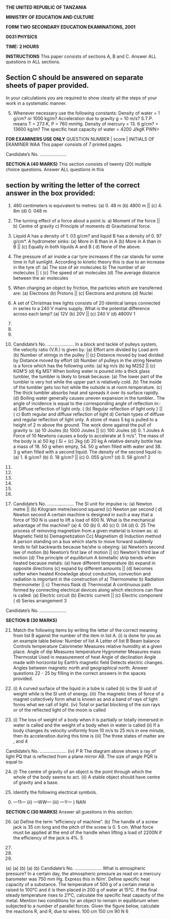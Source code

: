 **THE UNITED REPUBLIC OF TANZANIA**

**MINISTRY OF EDUCATION AND CULTURE**

**FORM TWO SECONDARY EDUCATION EKAMINATIONS, 2001**

**0031 PHYSICS**

**TIME: 2 HOURS**

**INSTRUCTIONS**
This paper consists of sections A, B and C.
Answer ALL questions in ALL sections.

## Section C should be answered on separate sheets of paper provided.
In your calculations you are required to show clearly all the steps of your work in a systematic manner.

5. Whenever necessary use the following constants:
Density of water = 1 g/cm? or 1000 kg/m?
Acceleration due to gravity g = 10 m/s?
S.T.P. means T = 273 K, P = 760 mmHg.
Density of mercury = 13. 6 g/cm? = 13600 kg/m?
The specific heat capacity of water = 4200 J/kgK
PWN>

**FOR EXAMINERS USE ONLY**
QUESTION NUMBER | score | INITIALS OF EKAMINER
WAA
This paper consists of 7 printed pages.

Candidate’s No. .....................

**SECTION A (40 MARKS)**
This section consists of twenty (20) multiple choice questions. Answer ALL questions in this

## section by writing the letter of the correct answer in the box provided:

1. 480 centimeters is equivalent to metres:
(a) 0. 48 m
(b) 4800 m ||
(c) 4. 8m
(d) 0. 048 m

2. The turning effect of a force about a point is:
a) Moment of the force ||
b) Centre of gravity c) Principle of moments d) Gravitational force.

3. Liquid A has a density of 1. 03 g/cm? and liquid B has a density of 0. 97 g/cm*. A
hydrometer sinks:
(a) More in B than in A
(b) More in A than in B ||
(c) Equally in both liquids A and B
(
d) None of the above.

4. The pressure of air inside a car tyre increases if the car stands for some time in full sunlight. According to kinetic theory this is due to an increase in the tyre of:
(a) The size of air molecules b) The number of air molecules ||
(
(c) The speed of air molecules
(d) The average distance between the air molecules

5. When charging an object by friction, the particles which are transferred are:
(a) Electrons
(b) Protons ||
(c) Electrons and protons
(d) Nuclei

6. A set of Christmas tree lights consists of 20 identical lamps connected in series to a
240 V mains supply. What is the potential difference across each lamp?
(a) 12V
(b) 20V ||
(c) 240 V
(d) 4800V
1

10.

11.

12.

13. Candidate’s No. .....................
In a block and tackle of pulleys system, the velocity ratio (V.R.) is given by:
(a) Effort arm divided by Load arm
(b) Number of strings in the pulley ||
(c) Distance moved by load divided by Distance moved by effort
(d) Number of pulleys in the string
Newton is a force which has the following units:
(a) kg m/s
(b) kg M2S2 ||
(c) KGM’S
(d) Kg MS?
When boiling water is poured into a thick glass tumbler, the tumbler is likely to break because:
(a) The lower part of the tumbler is very hot while the upper part is relatively cold.
(b) The inside of the tumbler gets too hot while the outside is at room temperature.
(c) The thick tumbler absorbs heat and spreads it over its surface rapidly.
(d) Boiling water generally causes uneven expansion in the tumbler..
The angle of incidence is equal to the corresponding angle of reflection in::
a) Diffuse reflection of light only.
(
(b) Regular reflection of light only
} [|
(
c) Both regular and diffuse reflection of light d) Certain types of diffuse and regular reflection of light only.
   A stone of mass 5 kg is pulled to a height of 2 m above the ground. The work done against the pull of gravity is:
(a) 10 Joules
(b) 1000 Joules ||
(c) 100 Joules
(d) 0. 1 Joules
   A Force of 10 Newtons causes a body to accelerate at 5 m/s”. The mass of the body is a) 50 kg
(
Si =
(c) 2kg
(d) 20 kg
   A relative density bottle has a mass of 18. 50 g when empty, 54. 50 g when filled with water and 38. 3 g when filled with a second liquid. The density of the second liquid is:
(a) 1. 8 g/cm?
(b) 0. 18 g/cm? ||
(c) 0. 055 g/cm?
(d) 0. 56 g/cm?
2

14.

15.

16.

17.

18.

19.

20. Candidate’s No. .....................
The SI unit for impulse is:
(a) Newton metre ||
(b) Kilogram metre/second squared
(c) Newton per second
(
d) Newton second
   A certain machine is designed in such a way that a force of 150 N is used to lift a load of
600 N. What is the mechanical advantage of the machine?
(a) 4. 00
(b) 0. 40
(c) 0. 04
(d) 0. 25
The process of removing magnetism from a given material is known as:
a) Magnetic field b) Demagnetization
Cc) Magnetism d) Induction method
   A person standing on a bus which starts to move forward suddenly tends to fall backwards because he/she is obeying:
(a) Newton’s second law of motion
(b) Newton’s first law of motion ||
(c) Newton's third law of motion
(d) The principle of equilibrium
   A bimetallic strip bends when heated because metals:
(a) have different temperature
(b) expand in opposite directions
(c) expand by different amounts ||
(d) becomes softer when heated
Knowledge about conduction, convection and radiation is important in the construction of a) Thermometer b) Radiation thermometer ||
c) Thermos flask d) Thermostat
   A continuous path formed by connecting electrical devices along which electrons can flow is called:
(a) Electric circuit
(b) Electric current ||
(c) Electric component
(
d) Series arrangement
3

Candidate’s No. .....................

**SECTION B (30 MARKS)**

21. Match the following items by writing the letter of the correct meaning from list B against the number of the item in list A. (i) is done for you as an example table below:
Number of list A
Letter of list B
Beam balance Controls temperature
Calorimeter Measures relative humidity at a given place.
Angle of dip Measures temperature
Hygrometer Measures mass
Thermostat Used in measurement of heat
Angle of declination Angle made with horizontal by Earth’s magnetic field
Detects electric changes.
Angles between magnetic north and geographical north.
Answer questions 22 - 25 by filling in the correct answers in the spaces provided.

22. (i) A curved surface of the liquid in a tube is called
(ii) is the SI unit of weight while is the SI unit of energy.
(iii) The magnetic lines of force of a magnet collectively form what is known as and a band of rays of light forms what we call of light.
(iv) Total or partial blocking of the sun rays or of the reflected light of the moon is called

23. (i) The loss of weight of a body when it is partially or totally immersed in water is called and the weight of a body when in water is called
(ii) If a body changes its velocity uniformly from 10 m/s to 25 m/s in one minute, then its acceleration during this time is
(iii) The three states of matter are ,
and
4

Candidate’s No. .....................
(iv)
P R
The diagram above shows a ray of light PQ that is reflected from a plane mirror
AB. The size of angle PQR is equal to

24. (i) The centre of gravity of an object is the point through which the whole of the body seems to act.
(ii) A stable object should have centre of gravity and a base.

25. Identify the following electrical symbols.
0) —11—
(ii) —WW—
(iii) —Y—
) NAN

**SECTION C (30 MARKS)**
Answer all guestions in this section.

26. (a) Define the term “efficiency of machine”.
(b) The handle of a screw jack is 35 cm long and the pitch of the screw is 0. 5 cm.
What force must be applied at the end of the handle when lifting a load of 2200N
if the efficiency of the jack is 4%.
5

27.

28.

29. 
(a)
(a)
(b)
(a)
(b)
Candidate’s No. .....................
What is atmospheric pressure?
In a certain day, the atmospheric pressure as read on a mercury barometer was
750 mm Hg. Express this in N/m’.
Define specific heat capacity of a substance.
The temperature of 500 g of a certain metal is raised to 100°C and it is then placed in 200 g of water at 15°C. If the final steady temperature rises to 21°C,
calculate the specific heat capacity of the metal.
Mention two conditions for an object to remain in equilibrium when subjected to a number of parallel forces.
Given the figure below, calculate the reactions R, and R, due to wires.
100 cm 150 cm
90 N
6